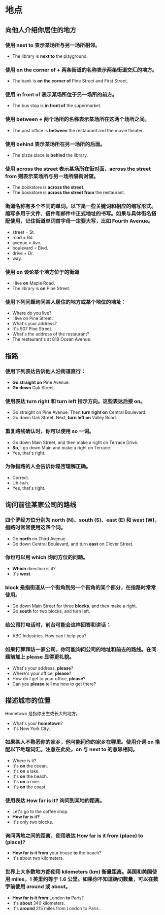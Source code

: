 # 地点

## 向他人介绍你居住的地方
### 使用 next to 表示某场所与另一场所相邻。
- The library is **next to** the playground.
### 使用 on the corner of + 两条街道的名称表示两条街道交汇的地方。
- The bank is **on the corner of** Pine Street and First Street.
### 使用 in front of 表示某场所位于另一场所的前方。
- The bus stop is **in front of** the supermarket.
### 使用 between + 两个场所的名称表示某场所在这两个场所之间。
- The post office is **between** the restaurant and the movie theater.
### 使用 behind 表示某场所在另一场所的后面。
- The pizza place is **behind** the library.
### 使用 across the street 表示某场所在街对面，across the street from 则表示某场所与另一场所隔街对望。
- The bookstore is **across the street**.
- The bookstore is **across the street from** the restaurant.
### 街道名称有多个不同的单词。以下是一些关键词和相应的缩写形式。缩写多用于文件、信件和邮件中正式地址的书写。如果与具体街名搭配使用，记住街道单词首字母一定要大写，比如 Fourth Avenue。
- street = St.
- road = Rd.
- avenue = Ave.
- boulevard = Blvd.
- drive = Dr.
- way.
### 使用 on 谈论某个地方位于的街道
- I live **on** Maple Road.
- The library is **on** Pine Street.
### 使用下列问题询问某人居住的地方或某个地位的地址：
- Where do you live?
- I live on Pine Street.
- What's your address?
- It's 507 Pine Street.
- What's the address of the restaurant?
- The restaurant's at 819 Ocean Avenue.

## 指路
### 使用下列表达告诉他人沿街道直行：
- **Go straight on** Pine Avenue.
- **Go down** Oak Street.
### 使用表达 turn right 和 turn left 指示方向。这些表达后接 on。
- Go straight on Pine Avenue. Then **turn right on** Central Boulevard.
- Go down Oak Street. Next, **turn left on** Valley Road.
### 重复路线确认时，你可以使用 so 一词。
- Go down Main Street, and then make a right on Terrace Drive.
- **So**, I go down Main and make a right on Terrace.
- Yes, that's right.
### 为你指路的人会告诉你是否理解正确。
- Correct.
- Uh-huh.
- Yes, that's right.

## 询问前往某家公司的路线
### 四个罗经方位分别为 north (N)、south (S)、east (E) 和 west (W)，指路时常常使用这四个词。
- Go **north** on Third Avenue.
- Go down Central Boulevard, and turn **east** on Clover Street.
### 你也可以用 which 询问方位的问题。
- **Which** direction is it?
- It's **west**.
### block 是指街道从一个街角到另一个街角的某个部分，在指路时常常使用。
- Go down Main Street for three **blocks**, and then make a right.
- Go **south** for two blocks, and turn left.
### 给公司打电话时，前台可能会这样回答和讲话：
- ABC Industries. How can I help you?
### 如果打算拜访一家公司，你可能询问公司的地址和前去的路线。在问题前加上 please 显得更礼貌。
- What's your address, **please**?
- Where's your office, **please**?
- How do I get to your office, **please**?
- Can you **please** tell me how to get there?

## 描述城市的位置
Hometown 是指你出生或长大的地方。
- What's your **hometown**?
- It's New York City.
### 如果某人不熟悉你的家乡，他可能问你的家乡在哪里。使用介词 on 搭配以下地理词汇。注意在此处，on 与 next to 的意思相同。
- Where is it?
- It's **on** the ocean.
- It's **on** a lake.
- It's **on** the beach.
- It's **on** a river.
- It's **on** the coast.
### 使用表达 How far is it? 询问到某地的距离。
- Let's go to the coffee shop.
- **How far is it?**
- It's only two blocks.
### 询问两地之间的距离，使用表达 How far is it from (place) to (place)?
- **How far is it from** your house **to** the beach?
- It's about two kilometers.
### 世界上大多数地方都使用 kilometers (km) 衡量距离。英国和美国使用 miles，1 英里约等于 1.6 公里。如果你不知道确切数量，可以在数字前使用 around 或 about。
- **How far is it from** London **to** Paris? 
- It's **about** 340 kilometers.
- It's **around** 215 miles from London to Paris.

